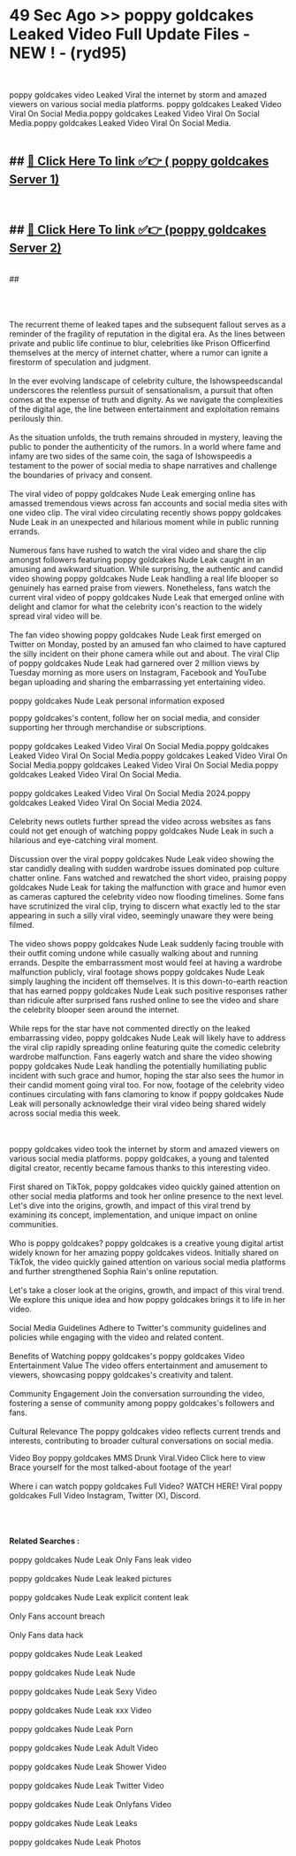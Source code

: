 # 49 Sec Ago >> poppy goldcakes Leaked Video Full Update Files - NEW ! - (ryd95) <br>
<br>

poppy goldcakes video Leaked Viral the internet by storm and amazed viewers on various social media platforms. poppy goldcakes Leaked Video Viral On Social Media.poppy goldcakes Leaked Video Viral On Social Media.poppy goldcakes Leaked Video Viral On Social Media.<br>
 <br>

## ##  <a href="https://clipsfans.site?title=poppy_goldcakes&ref=gitt">🔴 Click Here To link ✅👉 ( poppy goldcakes Server 1)</a><br>
  <br>

##  ##  <a href="https://clipsfans.site?title=poppy_goldcakes&ref=gitt">🔴 Click Here To link ✅👉 (poppy goldcakes  Server 2)</a><br>
  <br>
  ##


  <br>

  <br>

<br><br>
The recurrent theme of leaked tapes and the subsequent fallout serves as a reminder of the fragility of reputation in the digital era. As the lines between private and public life continue to blur, celebrities like Prison Officerfind themselves at the mercy of internet chatter, where a rumor can ignite a firestorm of speculation and judgment.
<br><br>
In the ever evolving landscape of celebrity culture, the Ishowspeedscandal underscores the relentless pursuit of sensationalism, a pursuit that often comes at the expense of truth and dignity. As we navigate the complexities of the digital age, the line between entertainment and exploitation remains perilously thin.
<br><br>
As the situation unfolds, the truth remains shrouded in mystery, leaving the public to ponder the authenticity of the rumors. In a world where fame and infamy are two sides of the same coin, the saga of Ishowspeedis a testament to the power of social media to shape narratives and challenge the boundaries of privacy and consent.
<br><br>
The viral video of poppy goldcakes Nude Leak emerging online has amassed tremendous views across fan accounts and social media sites with one video clip. The viral video circulating recently shows poppy goldcakes Nude Leak in an unexpected and hilarious moment while in public running errands.
<br><br>
Numerous fans have rushed to watch the viral video and share the clip amongst followers featuring poppy goldcakes Nude Leak caught in an amusing and awkward situation. While surprising, the authentic and candid video showing poppy goldcakes Nude Leak handling a real life blooper so genuinely has earned praise from viewers. Nonetheless, fans watch the current viral video of poppy goldcakes Nude Leak that emerged online with delight and clamor for what the celebrity icon's reaction to the widely spread viral video will be.
<br><br>
The fan video showing poppy goldcakes Nude Leak first emerged on Twitter on Monday, posted by an amused fan who claimed to have captured the silly incident on their phone camera while out and about. The viral Clip of poppy goldcakes Nude Leak had garnered over 2 million views by Tuesday morning as more users on Instagram, Facebook and YouTube began uploading and sharing the embarrassing yet entertaining video.
<br><br>
poppy goldcakes Nude Leak personal information exposed


poppy goldcakes's content, follow her on social media, and consider supporting her through merchandise or subscriptions.
<br><br>
poppy goldcakes Leaked Video Viral On Social Media.poppy goldcakes Leaked Video Viral On Social Media.poppy goldcakes Leaked Video Viral On Social Media.poppy goldcakes Leaked Video Viral On Social Media.poppy goldcakes Leaked Video Viral On Social Media.
<br><br>
poppy goldcakes Leaked Video Viral On Social Media 2024.poppy goldcakes Leaked Video Viral On Social Media 2024.
<br><br>
Celebrity news outlets further spread the video across websites as fans could not get enough of watching poppy goldcakes Nude Leak in such a hilarious and eye-catching viral moment.
<br><br>
Discussion over the viral poppy goldcakes Nude Leak video showing the star candidly dealing with sudden wardrobe issues dominated pop culture chatter online. Fans watched and rewatched the short video, praising poppy goldcakes Nude Leak for taking the malfunction with grace and humor even as cameras captured the celebrity video now flooding timelines. Some fans have scrutinized the viral clip, trying to discern what exactly led to the star appearing in such a silly viral video, seemingly unaware they were being filmed.
<br><br>
The video shows poppy goldcakes Nude Leak suddenly facing trouble with their outfit coming undone while casually walking about and running errands. Despite the embarrassment most would feel at having a wardrobe malfunction publicly, viral footage shows poppy goldcakes Nude Leak simply laughing the incident off themselves. It is this down-to-earth reaction that has earned poppy goldcakes Nude Leak such positive responses rather than ridicule after surprised fans rushed online to see the video and share the celebrity blooper seen around the internet.
<br><br>
While reps for the star have not commented directly on the leaked embarrassing video, poppy goldcakes Nude Leak will likely have to address the viral clip rapidly spreading online featuring quite the comedic celebrity wardrobe malfunction. Fans eagerly watch and share the video showing poppy goldcakes Nude Leak handling the potentially humiliating public incident with such grace and humor, hoping the star also sees the humor in their candid moment going viral too. For now, footage of the celebrity video continues circulating with fans clamoring to know if poppy goldcakes Nude Leak will personally acknowledge their viral video being shared widely across social media this week.


<br><br>
poppy goldcakes video took the internet by storm and amazed viewers on various social media platforms. poppy goldcakes, a young and talented digital creator, recently became famous thanks to this interesting video.
<br><br>
First shared on TikTok, poppy goldcakes video quickly gained attention on other social media platforms and took her online presence to the next level. Let's dive into the origins, growth, and impact of this viral trend by examining its concept, implementation, and unique impact on online communities.
<br><br>
Who is poppy goldcakes? poppy goldcakes is a creative young digital artist widely known for her amazing poppy goldcakes videos. Initially shared on TikTok, the video quickly gained attention on various social media platforms and further strengthened Sophia Rain's online reputation.
<br><br>
Let's take a closer look at the origins, growth, and impact of this viral trend. We explore this unique idea and how poppy goldcakes brings it to life in her video.
<br><br>
Social Media Guidelines Adhere to Twitter's community guidelines and policies while engaging with the video and related content.
<br><br>
Benefits of Watching poppy goldcakes's poppy goldcakes Video Entertainment Value The video offers entertainment and amusement to viewers, showcasing poppy goldcakes's creativity and talent.
<br><br>
Community Engagement Join the conversation surrounding the video, fostering a sense of community among poppy goldcakes's followers and fans.
<br><br>
Cultural Relevance The poppy goldcakes video reflects current trends and interests, contributing to broader cultural conversations on social media.

Video Boy poppy goldcakes MMS Drunk Viral.Video Click here to view Brace yourself for the most talked-about footage of the year!
<br><br>
Where i can watch poppy goldcakes Full Video? WATCH HERE! Viral poppy goldcakes Full Video Instagram, Twitter (X), Discord.
<br><br>

<br><br>
<strong>Related Searches :</strong>
<br><br>
poppy goldcakes Nude Leak Only Fans leak video
<br><br>
poppy goldcakes Nude Leak leaked pictures
<br><br>
poppy goldcakes Nude Leak explicit content leak
<br><br>
Only Fans account breach
<br><br>
Only Fans data hack
<br><br>
poppy goldcakes Nude Leak Leaked
<br><br>
poppy goldcakes Nude Leak Nude
<br><br>
poppy goldcakes Nude Leak Sexy Video
<br><br>
poppy goldcakes Nude Leak xxx Video
<br><br>
poppy goldcakes Nude Leak Porn
<br><br>
poppy goldcakes Nude Leak Adult Video
<br><br>
poppy goldcakes Nude Leak Shower Video
<br><br>
poppy goldcakes Nude Leak Twitter Video
<br><br>
poppy goldcakes Nude Leak Onlyfans Video
<br><br>
poppy goldcakes Nude Leak Leaks
<br><br>
poppy goldcakes Nude Leak Photos